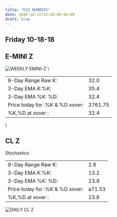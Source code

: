 ```yaml
---
title: "ESZ NUMBERS"
date: 2018-10-21T15:04:09-04:00
draft: true
---
```


## Friday 10-18-18

<!--more-->

## E-MINI Z

![WEEKLY EMINI-Z](https://invst.ly/8xnc4)
\

|   |   |
|---|---|
|9-Day Range Raw K:|32.0
|3-Day EMA K:%K:|35.4
|3-Day EMA %K: %D:|32.4
|Price today for :%K & %D xover:|2761.75
|%K,%D at xover :|32.4
\

## CL Z

Stochastics

|   |   |
|---|---|
|9-Day Range Raw K:|2.6
|3-Day EMA K:%K:|13.2
|3-Day EMA %K: %D:|23.8
|Price today for :%K & %D xover:| a71.53
|%K,%D at xover :|23.8

![DAILY CL Z](https://invst.ly/8xnam)

